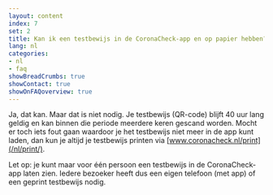 ```yaml
---
layout: content
index: 7
set: 2
title: Kan ik een testbewijs in de CoronaCheck-app en op papier hebben?
lang: nl
categories:
- nl
- faq
showBreadCrumbs: true
showContact: true
showOnFAQoverview: true
---
```

Ja, dat kan. Maar dat is niet nodig. Je testbewijs (QR-code) blijft 40 uur lang geldig en kan binnen die periode meerdere keren gescand worden. Mocht er toch iets fout gaan waardoor je het testbewijs niet meer in de app kunt laden, dan kun je altijd je testbewijs printen via [www.coronacheck.nl/print](/nl/print/).

Let op: je kunt maar voor één persoon een testbewijs in de CoronaCheck-app laten zien. Iedere bezoeker heeft dus een eigen telefoon (met app) of een geprint testbewijs nodig. 
